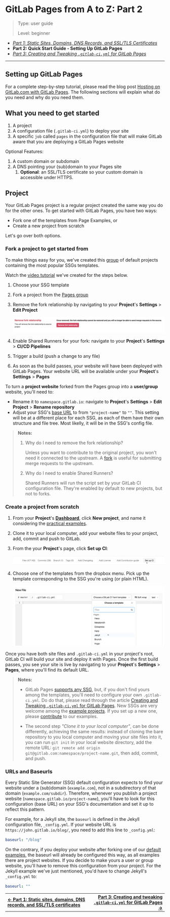 # GitLab Pages from A to Z: Part 2

> Type: user guide
>
> Level: beginner

- _[Part 1: Static Sites, Domains, DNS Records, and SSL/TLS Certificates](getting_started_part_one.md)_
- **Part 2: Quick Start Guide - Setting Up GitLab Pages**
- _[Part 3: Creating and Tweaking `.gitlab-ci.yml` for GitLab Pages](getting_started_part_three.md)_

----

## Setting up GitLab Pages

For a complete step-by-step tutorial, please read the
blog post [Hosting on GitLab.com with GitLab Pages](https://about.gitlab.com/2016/04/07/gitlab-pages-setup/). The following sections will explain
what do you need and why do you need them.

## What you need to get started

1. A project
1. A configuration file (`.gitlab-ci.yml`) to deploy your site
1. A specific `job` called `pages` in the configuration file
that will make GitLab aware that you are deploying a GitLab Pages website

Optional Features:

1. A custom domain or subdomain
1. A DNS pointing your (sub)domain to your Pages site
   1. **Optional**: an SSL/TLS certificate so your custom
   domain is accessible under HTTPS.

## Project

Your GitLab Pages project is a regular project created the
same way you do for the other ones. To get started with GitLab Pages, you have two ways:

- Fork one of the templates from Page Examples, or
- Create a new project from scratch

Let's go over both options.

### Fork a project to get started from

To make things easy for you, we've created this
[group](https://gitlab.com/pages) of default projects
containing the most popular SSGs templates.

Watch the [video tutorial](https://youtu.be/TWqh9MtT4Bg) we've
created for the steps below.

1. Choose your SSG template
1. Fork a project from the [Pages group](https://gitlab.com/pages)
1. Remove the fork relationship by navigating to your **Project**'s **Settings** > **Edit Project**

    ![remove fork relashionship](img/remove_fork_relashionship.png)

1. Enable Shared Runners for your fork: navigate to your **Project**'s **Settings** > **CI/CD Pipelines**
1. Trigger a build (push a change to any file)
1. As soon as the build passes, your website will have been deployed with GitLab Pages. Your website URL will be available under your **Project**'s **Settings** > **Pages**

To turn a **project website** forked from the Pages group into a **user/group** website, you'll need to:

- Rename it to `namespace.gitlab.io`: navigate to **Project**'s **Settings** > **Edit Project** > **Rename repository**
- Adjust your SSG's [base URL](#urls-and-baseurls) to from `"project-name"` to `""`. This setting will be at a different place for each SSG, as each of them have their own structure and file tree. Most likelly, it will be in the SSG's config file.

> **Notes:**
>
>1. Why do I need to remove the fork relationship?
>
>     Unless you want to contribute to the original project,
you won't need it connected to the upstream. A
[fork](https://about.gitlab.com/2016/12/01/how-to-keep-your-fork-up-to-date-with-its-origin/#fork)
is useful for submitting merge requests to the upstream.
>
> 2. Why do I need to enable Shared Runners?
>
>     Shared Runners will run the script set by your GitLab CI
configuration file. They're enabled by default to new projects,
but not to forks.

### Create a project from scratch

1. From your **Project**'s **[Dashboard](https://gitlab.com/dashboard/projects)**,
click **New project**, and name it considering the
[practical examples](getting_started_part_one.md#practical-examples).
1. Clone it to your local computer, add your website
files to your project, add, commit and push to GitLab.
1. From the your **Project**'s page, click **Set up CI**:

    ![setup GitLab CI](img/setup_ci.png)

1. Choose one of the templates from the dropbox menu.
Pick up the template corresponding to the SSG you're using (or plain HTML).

    ![gitlab-ci templates](img/choose_ci_template.png)

Once you have both site files and `.gitlab-ci.yml` in your project's
root, GitLab CI will build your site and deploy it with Pages.
Once the first build passes, you see your site is live by
navigating to your **Project**'s **Settings** > **Pages**,
where you'll find its default URL.

> **Notes:**
>
> - GitLab Pages [supports any SSG](https://about.gitlab.com/2016/06/17/ssg-overview-gitlab-pages-part-3-examples-ci/), but,
if you don't find yours among the templates, you'll need
to configure your own `.gitlab-ci.yml`. Do do that, please
read through the article [Creating and Tweaking `.gitlab-ci.yml` for GitLab Pages](getting_started_part_three.md). New SSGs are very welcome among
the [example projects](https://gitlab.com/pages). If you set
up a new one, please
[contribute](https://gitlab.com/pages/pages.gitlab.io/blob/master/CONTRIBUTING.md)
to our examples.
>
> - The second step _"Clone it to your local computer"_, can be done
differently, achieving the same results: instead of cloning the bare
repository to you local computer and moving your site files into it,
you can run `git init` in your local website directory, add the
remote URL: `git remote add origin git@gitlab.com:namespace/project-name.git`,
then add, commit, and push.

### URLs and Baseurls

Every Static Site Generator (SSG) default configuration expects
to find your website under a (sub)domain (`example.com`), not
in a subdirectory of that domain (`example.com/subdir`). Therefore,
whenever you publish a project website (`namespace.gitlab.io/project-name`),
you'll have to look for this configuration (base URL) on your SSG's
documentation and set it up to reflect this pattern.

For example, for a Jekyll site, the `baseurl` is defined in the Jekyll
configuration file, `_config.yml`. If your website URL is
`https://john.gitlab.io/blog/`, you need to add this line to `_config.yml`:

```yaml
baseurl: "/blog"
```

On the contrary, if you deploy your website after forking one of
our [default examples](https://gitlab.com/pages), the baseurl will
already be configured this way, as all examples there are project
websites. If you decide to make yours a user or group website, you'll
have to remove this configuration from your project. For the Jekyll
example we've just mentioned, you'd have to change Jekyll's `_config.yml` to:

```yaml
baseurl: ""
```

|||
|:--|--:|
|[**← Part 1: Static sites, domains, DNS records, and SSL/TLS certificates**](getting_started_part_one.md)|[**Part 3: Creating and tweaking `.gitlab-ci.yml` for GitLab Pages →**](getting_started_part_three.md)|
